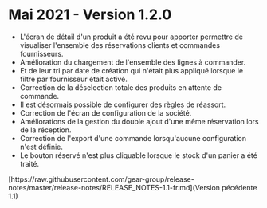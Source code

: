 # Mai 2021 - Version 1.2.0

- L'écran de détail d'un produit a été revu pour apporter permettre de visualiser l'ensemble des réservations clients et commandes fournisseurs.
- Amélioration du chargement de l'ensemble des lignes à commander.
- Et de leur tri par date de création qui n'était plus appliqué lorsque le filtre par fournisseur était activé.
- Correction de la déselection totale des produits en attente de commande.
- Il est désormais possible de configurer des règles de réassort.
- Correction de l'écran de configuration de la société.
- Améliorations de la gestion du double ajout d'une même réservation lors de la réception.
- Correction de l'export d'une commande lorsqu'aucune configuration n'est définie.
- Le bouton réservé n'est plus cliquable lorsque le stock d'un panier a été traité.

<div class="d-flex justify-content-end">
  <div>[https://raw.githubusercontent.com/gear-group/release-notes/master/release-notes/RELEASE_NOTES-1.1-fr.md](Version pécédente 1.1)</div>
</div>
